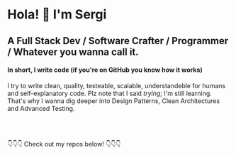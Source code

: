 # Hola! 👋 I'm Sergi
## A Full Stack Dev / Software Crafter / Programmer / Whatever you wanna call it. 
#### In short, I write code (if you're on GitHub you know how it works)
I try to write clean, quality, testeable, scalable, understandeble for humans and self-explanatory code. Plz note that I said *trying*; I'm still learning. That's why I wanna dig deeper into Design Patterns, Clean Architectures and Advanced Testing. 

<br>
<!--
- 🔭 I’m currently working on a couple of personal Projects. They're top secret: if I told you I should kill you
- 🌱 I’m currently learning everythin. All the time  
- 👯 I’m looking to collaborate on any project that I find interesting!
- 🍝 I love pasta! (but hate spaghetties in my code)
-->
<br>

👇👇👇 Check out my repos below! 👇👇👇
